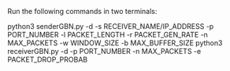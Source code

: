 Run the following commands in two terminals:

python3 senderGBN.py -d -s RECEIVER_NAME/IP_ADDRESS -p PORT_NUMBER -l PACKET_LENGTH -r PACKET_GEN_RATE -n MAX_PACKETS -w WINDOW_SIZE -b MAX_BUFFER_SIZE
python3 receiverGBN.py -d -p PORT_NUMBER -n MAX_PACKETS -e PACKET_DROP_PROBAB